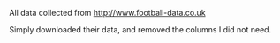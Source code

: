All data collected from http://www.football-data.co.uk

Simply downloaded their data, and removed the columns I did not need.
